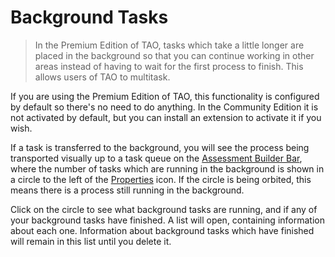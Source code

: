 <!--
created_at: 2018-11-15
authors:         
    - "Catherine Pease"
--> 

# Background Tasks

> In the Premium Edition of TAO, tasks which take a little longer are placed in the background so that you can continue working in other areas instead of having to wait for the first process to finish. This allows users of TAO to multitask.


If you are using the Premium Edition of TAO, this functionality is configured by default so there's no need to do anything. In the Community Edition it is not activated by default, but you can install an extension to activate it if you wish.

If a task is transferred to the background, you will see the process being transported visually up to a task queue on the [Assessment Builder Bar](../appendix/glossary.md#assessment-builder-bar), where the number of tasks which are running in the background is shown in a circle to the left of the [Properties](../appendix/glossary.md#properties) icon. If the circle is being orbited, this means there is a process still running in the background.

<!-- Missing Screenshot: Multitasking -->  

Click on the circle to see what background tasks are running, and if any of your background tasks have finished.  A list will open, containing information about each one. Information about background tasks which have finished will remain in this list until you delete it.
